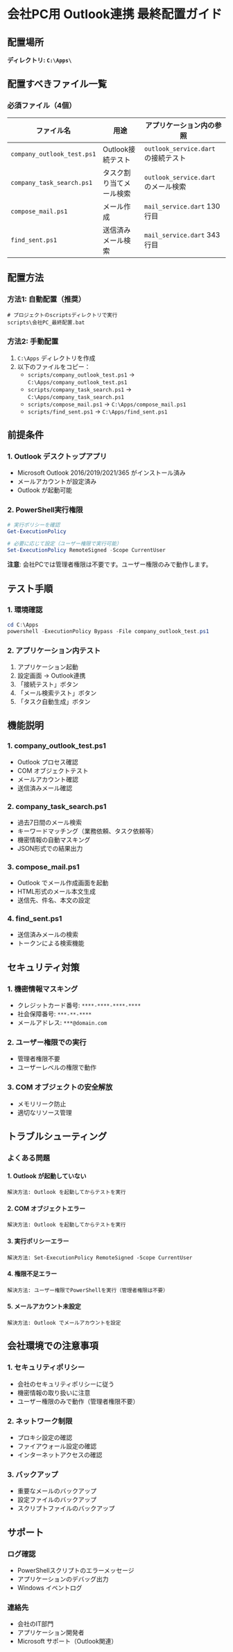 # 会社PC用 Outlook連携 最終配置ガイド

## 配置場所
**ディレクトリ: `C:\Apps\`**

## 配置すべきファイル一覧

### 必須ファイル（4個）

| ファイル名 | 用途 | アプリケーション内の参照 |
|-----------|------|----------------------|
| `company_outlook_test.ps1` | Outlook接続テスト | `outlook_service.dart` の接続テスト |
| `company_task_search.ps1` | タスク割り当てメール検索 | `outlook_service.dart` のメール検索 |
| `compose_mail.ps1` | メール作成 | `mail_service.dart` 130行目 |
| `find_sent.ps1` | 送信済みメール検索 | `mail_service.dart` 343行目 |

## 配置方法

### 方法1: 自動配置（推奨）
```batch
# プロジェクトのscriptsディレクトリで実行
scripts\会社PC_最終配置.bat
```

### 方法2: 手動配置
1. `C:\Apps` ディレクトリを作成
2. 以下のファイルをコピー：
   - `scripts/company_outlook_test.ps1` → `C:\Apps/company_outlook_test.ps1`
   - `scripts/company_task_search.ps1` → `C:\Apps/company_task_search.ps1`
   - `scripts/compose_mail.ps1` → `C:\Apps/compose_mail.ps1`
   - `scripts/find_sent.ps1` → `C:\Apps/find_sent.ps1`

## 前提条件

### 1. Outlook デスクトップアプリ
- Microsoft Outlook 2016/2019/2021/365 がインストール済み
- メールアカウントが設定済み
- Outlook が起動可能

### 2. PowerShell実行権限
```powershell
# 実行ポリシーを確認
Get-ExecutionPolicy

# 必要に応じて設定（ユーザー権限で実行可能）
Set-ExecutionPolicy RemoteSigned -Scope CurrentUser
```

**注意**: 会社PCでは管理者権限は不要です。ユーザー権限のみで動作します。

## テスト手順

### 1. 環境確認
```powershell
cd C:\Apps
powershell -ExecutionPolicy Bypass -File company_outlook_test.ps1
```

### 2. アプリケーション内テスト
1. アプリケーション起動
2. 設定画面 → Outlook連携
3. 「接続テスト」ボタン
4. 「メール検索テスト」ボタン
5. 「タスク自動生成」ボタン

## 機能説明

### 1. company_outlook_test.ps1
- Outlook プロセス確認
- COM オブジェクトテスト
- メールアカウント確認
- 送信済みメール確認

### 2. company_task_search.ps1
- 過去7日間のメール検索
- キーワードマッチング（業務依頼、タスク依頼等）
- 機密情報の自動マスキング
- JSON形式での結果出力

### 3. compose_mail.ps1
- Outlook でメール作成画面を起動
- HTML形式のメール本文生成
- 送信先、件名、本文の設定

### 4. find_sent.ps1
- 送信済みメールの検索
- トークンによる検索機能

## セキュリティ対策

### 1. 機密情報マスキング
- クレジットカード番号: `****-****-****-****`
- 社会保障番号: `***-**-****`
- メールアドレス: `***@domain.com`

### 2. ユーザー権限での実行
- 管理者権限不要
- ユーザーレベルの権限で動作

### 3. COM オブジェクトの安全解放
- メモリリーク防止
- 適切なリソース管理

## トラブルシューティング

### よくある問題

#### 1. Outlook が起動していない
```
解決方法: Outlook を起動してからテストを実行
```

#### 2. COM オブジェクトエラー
```
解決方法: Outlook を起動してからテストを実行
```

#### 3. 実行ポリシーエラー
```
解決方法: Set-ExecutionPolicy RemoteSigned -Scope CurrentUser
```

#### 4. 権限不足エラー
```
解決方法: ユーザー権限でPowerShellを実行（管理者権限は不要）
```

#### 5. メールアカウント未設定
```
解決方法: Outlook でメールアカウントを設定
```

## 会社環境での注意事項

### 1. セキュリティポリシー
- 会社のセキュリティポリシーに従う
- 機密情報の取り扱いに注意
- ユーザー権限のみで動作（管理者権限不要）

### 2. ネットワーク制限
- プロキシ設定の確認
- ファイアウォール設定の確認
- インターネットアクセスの確認

### 3. バックアップ
- 重要なメールのバックアップ
- 設定ファイルのバックアップ
- スクリプトファイルのバックアップ

## サポート

### ログ確認
- PowerShellスクリプトのエラーメッセージ
- アプリケーションのデバッグ出力
- Windows イベントログ

### 連絡先
- 会社のIT部門
- アプリケーション開発者
- Microsoft サポート（Outlook関連）
